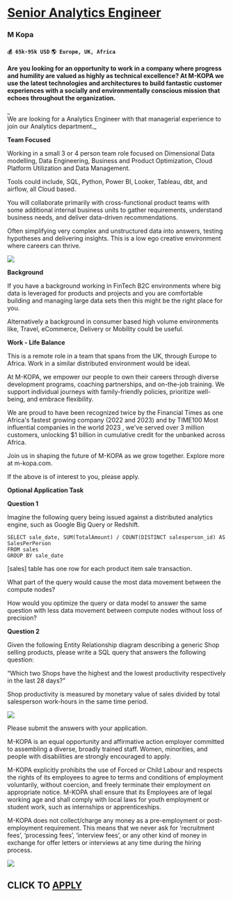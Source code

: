 # [Senior Analytics Engineer](https://www.remotewlb.com/apply/senior-analytics-engineer-46966)  
### M Kopa  
#### `💰 65k-95k USD` `🌎 Europe, UK, Africa`  

**Are you looking for an opportunity to work in a company where progress and humility are valued as highly as technical excellence? At M-KOPA we use the latest technologies and architectures to build fantastic customer experiences with a socially and environmentally conscious mission that echoes throughout the organization.**

 _  
We are looking for a Analytics Engineer with that managerial experience to join our Analytics department._

 **Team Focused**

Working in a small 3 or 4 person team role focused on Dimensional Data modelling, Data Engineering, Business and Product Optimization, Cloud Platform Utilization and Data Management.

Tools could include, SQL, Python, Power BI, Looker, Tableau, dbt, and airflow, all Cloud based.

You will collaborate primarily with cross-functional product teams with some additional internal business units to gather requirements, understand business needs, and deliver data-driven recommendations.

Often simplifying very complex and unstructured data into answers, testing hypotheses and delivering insights. This is a low ego creative environment where careers can thrive.

![](https://app.ashbyhq.com/api/images/user-content/1d985516-2a99-43c0-b591-957f5adaceb9/a1a751b7-51c9-461e-8a7a-e69d675d4a88/JB.png)

**Background**

If you have a background working in FinTech B2C environments where big data is leveraged for products and projects and you are comfortable building and managing large data sets then this might be the right place for you.

Alternatively a background in consumer based high volume environments like, Travel, eCommerce, Delivery or Mobility could be useful.

**Work - Life Balance**

This is a remote role in a team that spans from the UK, through Europe to Africa. Work in a similar distributed environment would be ideal.

At M-KOPA, we empower our people to own their careers through diverse development programs, coaching partnerships, and on-the-job training. We support individual journeys with family-friendly policies, prioritize well-being, and embrace flexibility.

We are proud to have been recognized twice by the Financial Times as one Africa's fastest growing company (2022 and 2023) and by TIME100 Most influential companies in the world 2023 , we've served over 3 million customers, unlocking $1 billion in cumulative credit for the unbanked across Africa.

Join us in shaping the future of M-KOPA as we grow together. Explore more at m-kopa.com.  
  
If the above is of interest to you, please apply.

 **Optional Application Task**

 **Question 1**

Imagine the following query being issued against a distributed analytics engine, such as Google Big Query or Redshift.

    
    
    SELECT sale_date, SUM(TotalAmount) / COUNT(DISTINCT salesperson_id) AS SalesPerPerson
    FROM sales
    GROUP BY sale_date
    

[sales] table has one row for each product item sale transaction.

What part of the query would cause the most data movement between the compute nodes?

How would you optimize the query or data model to answer the same question with less data movement between compute nodes without loss of precision?

 **Question 2**

Given the following Entity Relationship diagram describing a generic Shop selling products, please write a SQL query that answers the following question:

“Which two Shops have the highest and the lowest productivity respectively in the last 28 days?”

Shop productivity is measured by monetary value of sales divided by total salesperson work-hours in the same time period.

![](https://app.ashbyhq.com/api/images/user-content/1d985516-2a99-43c0-b591-957f5adaceb9/449d290d-ebb2-49ad-adf7-4c693dabcf4f/image.png)

Please submit the answers with your application.

M-KOPA is an equal opportunity and affirmative action employer committed to assembling a diverse, broadly trained staff. Women, minorities, and people with disabilities are strongly encouraged to apply.

M-KOPA explicitly prohibits the use of Forced or Child Labour and respects the rights of its employees to agree to terms and conditions of employment voluntarily, without coercion, and freely terminate their employment on appropriate notice. M-KOPA shall ensure that its Employees are of legal working age and shall comply with local laws for youth employment or student work, such as internships or apprenticeships.

M-KOPA does not collect/charge any money as a pre-employment or post-employment requirement. This means that we never ask for ‘recruitment fees’, ‘processing fees’, ‘interview fees’, or any other kind of money in exchange for offer letters or interviews at any time during the hiring process.

![](https://remotive.com/job/track/1897962/blank.gif?source=public_api)  
## CLICK TO [APPLY](https://www.remotewlb.com/apply/senior-analytics-engineer-46966)

